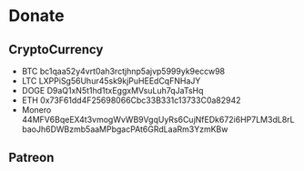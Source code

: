 # Donate

## CryptoCurrency

- BTC bc1qaa52y4vrt0ah3rctjhnp5ajvp5999yk9eccw98
- LTC LXPPiSg56Uhur45sk9kjPuHEEdCqFNHaJY
- DOGE D9aQ1xN5t1hd1txEggxMVsuLuh7qJaTsHq
- ETH 0x73F61dd4F25698066Cbc33B331c13733C0a82942
- Monero 44MFV6BqeEX4t3vmogWvWB9VgqUyRs6CujNfEDk672i6HP7LM3dL8rLbaoJh6DWBzmb5aaMPbgacPAt6GRdLaaRm3YzmKBw

## Patreon
